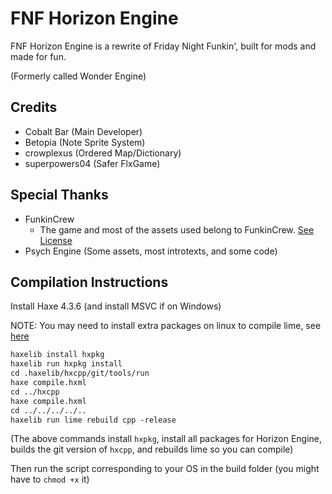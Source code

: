 # FNF Horizon Engine

FNF Horizon Engine is a rewrite of Friday Night Funkin', built for mods and made for fun.

(Formerly called Wonder Engine)

## Credits

- Cobalt Bar (Main Developer)
- Betopia (Note Sprite System)
- crowplexus (Ordered Map/Dictionary)
- superpowers04 (Safer FlxGame)

## Special Thanks

- FunkinCrew
  - The game and most of the assets used belong to FunkinCrew. [See License](https://github.com/FunkinCrew/funkin.assets/blob/main/LICENSE.md)
- Psych Engine (Some assets, most introtexts, and some code)

## Compilation Instructions

Install Haxe 4.3.6 (and install MSVC if on Windows)

NOTE: You may need to install extra packages on linux to compile lime, see [here](https://github.com/openfl/lime)

```txt
haxelib install hxpkg
haxelib run hxpkg install
cd .haxelib/hxcpp/git/tools/run
haxe compile.hxml
cd ../hxcpp
haxe compile.hxml
cd ../../../../..
haxelib run lime rebuild cpp -release
```

(The above commands install `hxpkg`, install all packages for Horizon Engine, builds the git version of `hxcpp`, and rebuilds lime so you can compile)

Then run the script corresponding to your OS in the build folder (you might have to `chmod +x` it)
